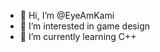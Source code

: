 - 👋 Hi, I’m @EyeAmKami
- 👀 I’m interested in game design
- 🌱 I’m currently learning C++

<!---
EyeAmKami/EyeAmKami is a ✨ special ✨ repository because its `README.md` (this file) appears on your GitHub profile.
You can click the Preview link to take a look at your changes.
--->
